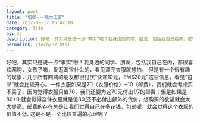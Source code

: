 ```yaml
---
layout: post
title: "包邮---魅力无穷"
date: 2012-09-17 15:42:18
category: life
by: zj
description: 好吧，其实只是说一点“事实”啦！我身边的同学、朋友，包括我自己在内，都很喜欢网购，女孩子嘛，爱逛淘宝什么的，看见漂亮衣服就想拍。但是有一个很有趣的现象，几乎所有网购的朋友都很讨
permalink: /tech/52.html
---
```

好吧，其实只是说一点“事实”啦！我身边的同学、朋友，包括我自己在内，都很喜欢网购，女孩子嘛，爱逛淘宝什么的，看见漂亮衣服就想拍。 但是有一个很有趣的现象，几乎所有网购的朋友都很讨厌“快递10元，EMS20元”这些信息，看见“包邮”就会比较开心。一件衣服如果是70（衣服价格）+10（邮费），我们就会考虑买不买了，因为觉得衣服只值70，我们还要为这70元付出1/7的邮费；但是如果是80+0,就会觉得这件衣服就是值80,还不必付出额外的代价，想购买的欲望就会大大提高。邮费的存在总是让我们觉得自己在多花钱，包邮呢，就会觉得这个衣服的价值不低. 这是不是一个比较普遍的心理呢？
